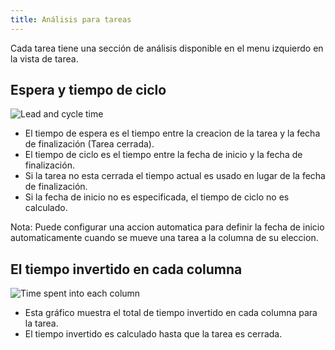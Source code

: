 ```yaml
---
title: Análisis para tareas
---
```


Cada tarea tiene una sección de análisis disponible en el menu izquierdo en la vista de tarea.

Espera y tiempo de ciclo
-------------------

![Lead and cycle time](/images/v1/task-lead-cycle-time.png)

- El tiempo de espera es el tiempo entre la creacion de la tarea y la fecha de finalización (Tarea cerrada).
- El tiempo de ciclo es el tiempo entre la fecha de inicio y la fecha de finalización.
- Si la tarea no esta cerrada el tiempo actual es usado en lugar de la fecha de finalización.
- Si la fecha de inicio no es especificada, el tiempo de ciclo no es calculado.

Nota: Puede configurar una accion automatica para definir la fecha de inicio automaticamente cuando se mueve una tarea a la columna de su eleccion.

El tiempo invertido en cada columna
---------------------------

![Time spent into each column](/images/v1/time-into-each-column.png)

- Esta gráfico muestra el total de tiempo invertido en cada columna para la tarea.
- El tiempo invertido es calculado hasta que la tarea es cerrada.
